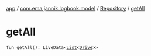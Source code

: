 [app](../../index.md) / [com.ema.jannik.logbook.model](../index.md) / [Repository](index.md) / [getAll](./get-all.md)

# getAll

`fun getAll(): LiveData<`[`List`](https://kotlinlang.org/api/latest/jvm/stdlib/kotlin.collections/-list/index.html)`<`[`Drive`](../-drive/index.md)`>>`